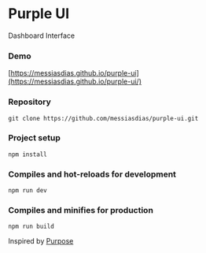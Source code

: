 # Purple UI
Dashboard Interface

### Demo
[https://messiasdias.github.io/purple-ui](https://messiasdias.github.io/purple-ui/)


### Repository
```
git clone https://github.com/messiasdias/purple-ui.git
```

### Project setup
```
npm install
```

### Compiles and hot-reloads for development
```
npm run dev
```

### Compiles and minifies for production
```
npm run build
```



Inspired by [Purpose](https://preview.webpixels.io/purpose-application-ui-kit/application/home.html)

